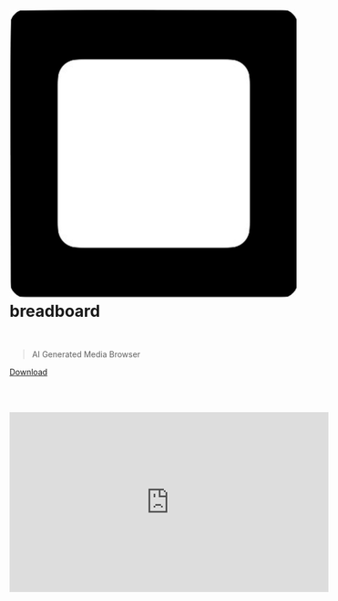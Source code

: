 
<h1><img src="icon.png"> breadboard</h1>

<br>

> AI Generated Media Browser

<a href="https://github.com/cocktailpeanut/breadboard" class='inverse btn'><i class="fa-brands fa-github"></i></a>
<a href="https://twitter.com/cocktailpeanut" class='inverse btn'><i class="fa-brands fa-twitter"></i></a>
<a href="https://discord.gg/6MJ6MQScnX" class='inverse btn'><i class="fa-brands fa-discord"></i></a>
<a href="#/?id=download" class='btn'>Download</a>

<br><br>

<div class='videoWrapper'>
  <iframe width="560" height="315" src="https://www.youtube.com/embed/VcqfHCZYHHo" title="YouTube video player" frameborder="0" allow="accelerometer; autoplay; clipboard-write; encrypted-media; gyroscope; picture-in-picture" allowfullscreen></iframe>
</div>

